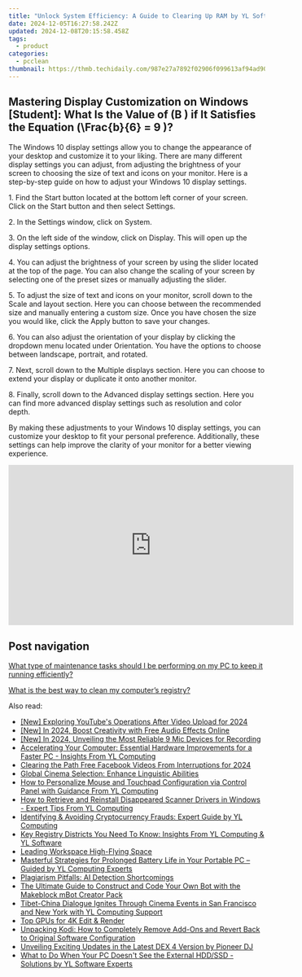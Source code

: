 ```yaml
---
title: "Unlock System Efficiency: A Guide to Clearing Up RAM by YL Software Experts"
date: 2024-12-05T16:27:58.242Z
updated: 2024-12-08T20:15:58.458Z
tags:
  - product
categories:
  - pcclean
thumbnail: https://thmb.techidaily.com/987e27a7892f02906f099613af94ad907edd8b77287d835797fe2caec0c18f95.jpg
---
```


## Mastering Display Customization on Windows [Student]: What Is the Value of \(B \) if It Satisfies the Equation \(\Frac{b}{6} = 9 \)?

The Windows 10 display settings allow you to change the appearance of your desktop and customize it to your liking. There are many different display settings you can adjust, from adjusting the brightness of your screen to choosing the size of text and icons on your monitor. Here is a step-by-step guide on how to adjust your Windows 10 display settings. 

1\. Find the Start button located at the bottom left corner of your screen. Click on the Start button and then select Settings.

2\. In the Settings window, click on System.

3\. On the left side of the window, click on Display. This will open up the display settings options. 

4\. You can adjust the brightness of your screen by using the slider located at the top of the page. You can also change the scaling of your screen by selecting one of the preset sizes or manually adjusting the slider.

5\. To adjust the size of text and icons on your monitor, scroll down to the Scale and layout section. Here you can choose between the recommended size and manually entering a custom size. Once you have chosen the size you would like, click the Apply button to save your changes.

6\. You can also adjust the orientation of your display by clicking the dropdown menu located under Orientation. You have the options to choose between landscape, portrait, and rotated.

7\. Next, scroll down to the Multiple displays section. Here you can choose to extend your display or duplicate it onto another monitor.

8\. Finally, scroll down to the Advanced display settings section. Here you can find more advanced display settings such as resolution and color depth. 

By making these adjustments to your Windows 10 display settings, you can customize your desktop to fit your personal preference. Additionally, these settings can help improve the clarity of your monitor for a better viewing experience.

<!-- affiliate ads begin -->
<iframe width="560" height="315" src="https://www.youtube.com/embed/3hS27nZVi9Y?si=_Zqj_l4a4XkPqT2S" title="YouTube video player" frameborder="0" allow="accelerometer; autoplay; clipboard-write; encrypted-media; gyroscope; picture-in-picture; web-share" referrerpolicy="strict-origin-when-cross-origin" allowfullscreen></iframe>
<!-- affiliate ads end -->

## Post navigation

[What type of maintenance tasks should I be performing on my PC to keep it running efficiently?](https://tools.techidaily.com/pcclean/products/)

[What is the best way to clean my computer’s registry?](https://tools.techidaily.com/pcclean/products/)

<ins class="adsbygoogle"
     style="display:block"
     data-ad-format="autorelaxed"
     data-ad-client="ca-pub-7571918770474297"
     data-ad-slot="1223367746"></ins>

<ins class="adsbygoogle"
     style="display:block"
     data-ad-client="ca-pub-7571918770474297"
     data-ad-slot="8358498916"
     data-ad-format="auto"
     data-full-width-responsive="true"></ins>

<span class="atpl-alsoreadstyle">Also read:</span>
<div><ul>
<li><a href="https://youtube-data.techidaily.com/xploring-youtubes-operations-after-video-upload-for-2024/"><u>[New] Exploring YouTube's Operations After Video Upload for 2024</u></a></li>
<li><a href="https://facebook-video-footage.techidaily.com/new-in-2024-boost-creativity-with-free-audio-effects-online/"><u>[New] In 2024, Boost Creativity with Free Audio Effects Online</u></a></li>
<li><a href="https://visual-screen-recording.techidaily.com/new-in-2024-unveiling-the-most-reliable-9-mic-devices-for-recording/"><u>[New] In 2024, Unveiling the Most Reliable 9 Mic Devices for Recording</u></a></li>
<li><a href="https://win-cloud.techidaily.com/accelerating-your-computer-essential-hardware-improvements-for-a-faster-pc-insights-from-yl-computing/"><u>Accelerating Your Computer: Essential Hardware Improvements for a Faster PC - Insights From YL Computing</u></a></li>
<li><a href="https://facebook-videos.techidaily.com/clearing-the-path-free-facebook-videos-from-interruptions-for-2024/"><u>Clearing the Path Free Facebook Videos From Interruptions for 2024</u></a></li>
<li><a href="https://mondly-stories.techidaily.com/global-cinema-selection-enhance-linguistic-abilities/"><u>Global Cinema Selection: Enhance Linguistic Abilities</u></a></li>
<li><a href="https://win-cloud.techidaily.com/how-to-personalize-mouse-and-touchpad-configuration-via-control-panel-with-guidance-from-yl-computing/"><u>How to Personalize Mouse and Touchpad Configuration via Control Panel with Guidance From YL Computing</u></a></li>
<li><a href="https://win-cloud.techidaily.com/how-to-retrieve-and-reinstall-disappeared-scanner-drivers-in-windows-expert-tips-from-yl-computing/"><u>How to Retrieve and Reinstall Disappeared Scanner Drivers in Windows - Expert Tips From YL Computing</u></a></li>
<li><a href="https://win-cloud.techidaily.com/identifying-and-avoiding-cryptocurrency-frauds-expert-guide-by-yl-computing/"><u>Identifying & Avoiding Cryptocurrency Frauds: Expert Guide by YL Computing</u></a></li>
<li><a href="https://win-cloud.techidaily.com/key-registry-districts-you-need-to-know-insights-from-yl-computing-and-yl-software/"><u>Key Registry Districts You Need To Know: Insights From YL Computing & YL Software</u></a></li>
<li><a href="https://fox-hovers.techidaily.com/leading-workspace-high-flying-space/"><u>Leading Workspace High-Flying Space</u></a></li>
<li><a href="https://win-cloud.techidaily.com/masterful-strategies-for-prolonged-battery-life-in-your-portable-pc-guided-by-yl-computing-experts/"><u>Masterful Strategies for Prolonged Battery Life in Your Portable PC – Guided by YL Computing Experts</u></a></li>
<li><a href="https://tech-revival.techidaily.com/plagiarism-pitfalls-ai-detection-shortcomings/"><u>Plagiarism Pitfalls: AI Detection Shortcomings</u></a></li>
<li><a href="https://buynow-info.techidaily.com/the-ultimate-guide-to-construct-and-code-your-own-bot-with-the-makeblock-mbot-creator-pack/"><u>The Ultimate Guide to Construct and Code Your Own Bot with the Makeblock mBot Creator Pack</u></a></li>
<li><a href="https://win-cloud.techidaily.com/tibet-china-dialogue-ignites-through-cinema-events-in-san-francisco-and-new-york-with-yl-computing-support/"><u>Tibet-China Dialogue Ignites Through Cinema Events in San Francisco and New York with YL Computing Support</u></a></li>
<li><a href="https://extra-resources.techidaily.com/top-gpus-for-4k-edit-and-render/"><u>Top GPUs for 4K Edit & Render</u></a></li>
<li><a href="https://win-webmaster.techidaily.com/unpacking-kodi-how-to-completely-remove-add-ons-and-revert-back-to-original-software-configuration/"><u>Unpacking Kodi: How to Completely Remove Add-Ons and Revert Back to Original Software Configuration</u></a></li>
<li><a href="https://win-cloud.techidaily.com/unveiling-exciting-updates-in-the-latest-dex-4-version-by-pioneer-dj/"><u>Unveiling Exciting Updates in the Latest DEX 4 Version by Pioneer DJ</u></a></li>
<li><a href="https://win-cloud.techidaily.com/what-to-do-when-your-pc-doesnt-see-the-external-hddssd-solutions-by-yl-software-experts/"><u>What to Do When Your PC Doesn't See the External HDD/SSD - Solutions by YL Software Experts</u></a></li>
</ul></div>


